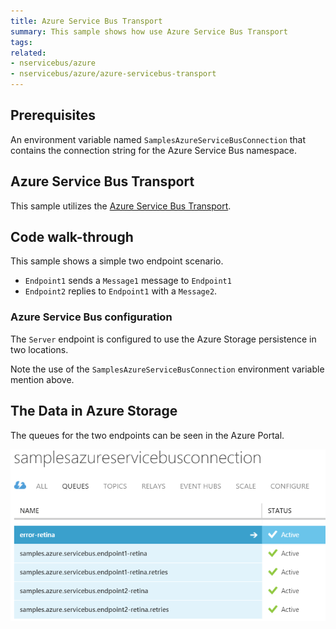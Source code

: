 ```yaml
---
title: Azure Service Bus Transport
summary: This sample shows how use Azure Service Bus Transport
tags:
related:
- nservicebus/azure
- nservicebus/azure/azure-servicebus-transport
---
```


## Prerequisites 

An environment variable named `SamplesAzureServiceBusConnection` that contains the connection string for the Azure Service Bus namespace.


## Azure Service Bus Transport

This sample utilizes the [Azure Service Bus Transport](/nservicebus/azure/azure-servicebus-transport.md).


## Code walk-through

This sample shows a simple two endpoint scenario. 

* `Endpoint1` sends a `Message1` message to `Endpoint1`
* `Endpoint2` replies to `Endpoint1` with a `Message2`.


### Azure Service Bus configuration

The `Server` endpoint is configured to use the Azure Storage persistence in two locations.

<!-- import Config -->

Note the use of the `SamplesAzureServiceBusConnection` environment variable mention above.  


## The Data in Azure Storage

The queues for the two endpoints can be seen in the Azure Portal.

![](queues.png)